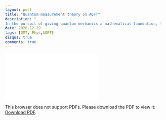 ```yaml
---
layout: post
title: "Quantum measurement theory on AQFT"
description: "
In the pursuit of giving quantum mechanics a mathematical foundation, the measurement of observables was one of the main concerns . It was von Neumann who proposed a mathematical scheme for measurements where a system and a probe are coupled giving a “experimental setup” and, therefore, giving birth to the so called Quantum Measurement Theory (QMT) . Even though nowadays QMT is a very robust and active theory, measurements in relativistic quantum theory has not been widely discussed. One may think that QMT naturally extends on quantum field theories but it turns out that assumptions of locality have to be addressed and, therefore, if not carefully worked it may lead to a violation of information transport. In this talk the C. Fewster & R. Verch (abstract) scheme of measurements on a quantum field theory is introduced. The scheme uses the natural framework of Algebraic Quantum Field Theory (AQFT) that allows us address problems of locality and causality. Also, a explicit probe is introduced as an application of the theory where further information can be deduced provided a specific quantum field theory."
date: 2020-12-29
tags: [QMT, Phys,AQFT]
disqus: true
comments: true
---
```


<object data="pdfs/qmt.pdf" type="application/pdf" width="1400px" height="1200px">
    <embed src="pdfs/qmt.pdf">
        <p>This browser does not support PDFs. Please download the PDF to view it: <a href="pdfs/Weak.pdf">Download PDF</a>.</p>
    </embed>
</object>
